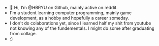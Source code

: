 - 👋 Hi, I’m @HBRYU on Github, mainly active on reddit.
- I'm a student learning computer programming, mainly game development, as a hobby and hopefully a career someday.
- I don't do colaborations yet, since I learned half my shit from youtube not knowing any of the fundementals. I might do some after graduating from collage.
- :)

<!---
HBRYU/HBRYU is a ✨ special ✨ repository because its `README.md` (this file) appears on your GitHub profile.
You can click the Preview link to take a look at your changes.
--->
